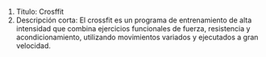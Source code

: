 1. Titulo: 
Crosffit
2. Descripción corta:
El crossfit es un programa de entrenamiento de alta intensidad que combina ejercicios funcionales de fuerza, resistencia y acondicionamiento, utilizando movimientos variados y ejecutados a gran velocidad.
